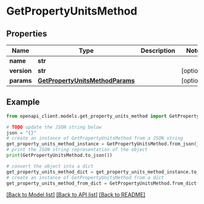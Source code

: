 # GetPropertyUnitsMethod


## Properties

Name | Type | Description | Notes
------------ | ------------- | ------------- | -------------
**name** | **str** |  | 
**version** | **str** |  | [optional] 
**params** | [**GetPropertyUnitsMethodParams**](GetPropertyUnitsMethodParams.md) |  | [optional] 

## Example

```python
from openapi_client.models.get_property_units_method import GetPropertyUnitsMethod

# TODO update the JSON string below
json = "{}"
# create an instance of GetPropertyUnitsMethod from a JSON string
get_property_units_method_instance = GetPropertyUnitsMethod.from_json(json)
# print the JSON string representation of the object
print(GetPropertyUnitsMethod.to_json())

# convert the object into a dict
get_property_units_method_dict = get_property_units_method_instance.to_dict()
# create an instance of GetPropertyUnitsMethod from a dict
get_property_units_method_from_dict = GetPropertyUnitsMethod.from_dict(get_property_units_method_dict)
```
[[Back to Model list]](../README.md#documentation-for-models) [[Back to API list]](../README.md#documentation-for-api-endpoints) [[Back to README]](../README.md)


